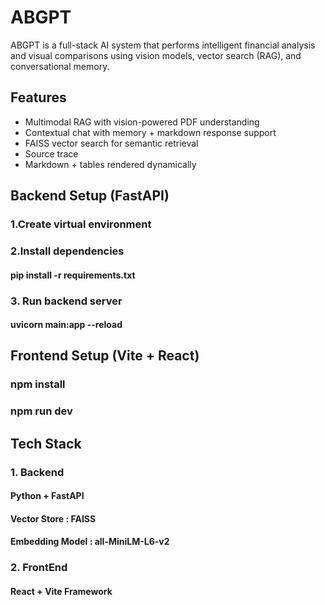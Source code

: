 # ABGPT
ABGPT is a full-stack AI system that performs intelligent financial analysis and visual comparisons using vision models, vector search (RAG), and conversational memory.

## Features
- Multimodal RAG with vision-powered PDF understanding
- Contextual chat with memory + markdown response support
- FAISS vector search for semantic retrieval
- Source trace
- Markdown + tables rendered dynamically

## Backend Setup (FastAPI)

### 1.Create virtual environment
### 2.Install dependencies 
#### pip install -r requirements.txt

### 3. Run backend server
#### uvicorn main:app --reload

## Frontend Setup (Vite + React)
### npm install
### npm run dev

## Tech Stack
### 1. Backend 
#### Python + FastAPI
#### Vector Store : FAISS
#### Embedding Model : all-MiniLM-L6-v2

### 2. FrontEnd
#### React + Vite Framework

  

